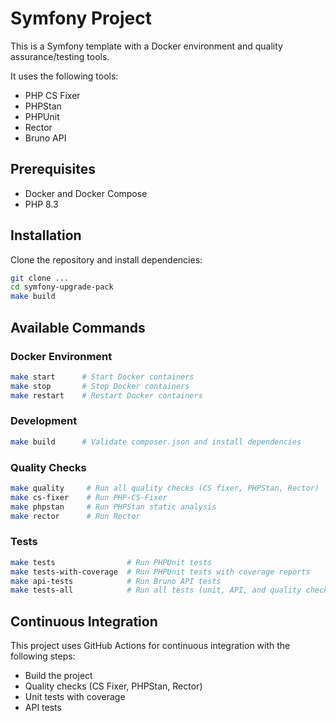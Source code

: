 # Symfony Project

This is a Symfony template with a Docker environment and quality assurance/testing tools.

It uses the following tools:
- PHP CS Fixer
- PHPStan
- PHPUnit
- Rector
- Bruno API

## Prerequisites

- Docker and Docker Compose
- PHP 8.3

## Installation

Clone the repository and install dependencies:

```bash
git clone ...
cd symfony-upgrade-pack
make build
```

## Available Commands

### Docker Environment

```bash
make start      # Start Docker containers
make stop       # Stop Docker containers
make restart    # Restart Docker containers
```

### Development

```bash
make build      # Validate composer.json and install dependencies
```

### Quality Checks

```bash
make quality     # Run all quality checks (CS fixer, PHPStan, Rector)
make cs-fixer    # Run PHP-CS-Fixer
make phpstan     # Run PHPStan static analysis
make rector      # Run Rector
```

### Tests

```bash
make tests                # Run PHPUnit tests
make tests-with-coverage  # Run PHPUnit tests with coverage reports
make api-tests            # Run Bruno API tests
make tests-all            # Run all tests (unit, API, and quality checks)
```

## Continuous Integration

This project uses GitHub Actions for continuous integration with the following steps:

- Build the project
- Quality checks (CS Fixer, PHPStan, Rector)
- Unit tests with coverage
- API tests
